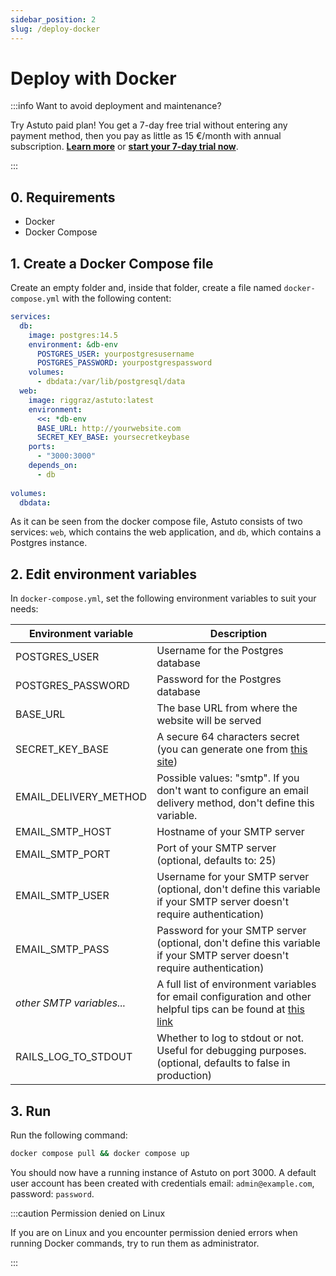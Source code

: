 ```yaml
---
sidebar_position: 2
slug: /deploy-docker
---
```


# Deploy with Docker

:::info Want to avoid deployment and maintenance?

Try Astuto paid plan! You get a 7-day free trial without entering any payment method, then you pay as little as 15 €/month with annual subscription. [**Learn more**](https://astuto.io/?utm_campaign=docs_deploy&utm_source=docs.astuto.io) or [**start your 7-day trial now**](https://login.astuto.io/signup).

:::

## 0. Requirements

- Docker
- Docker Compose

## 1. Create a Docker Compose file

Create an empty folder and, inside that folder, create a file named `docker-compose.yml` with the following content:

```yml title="docker-compose.yml"
services:
  db:
    image: postgres:14.5
    environment: &db-env
      POSTGRES_USER: yourpostgresusername
      POSTGRES_PASSWORD: yourpostgrespassword
    volumes:
      - dbdata:/var/lib/postgresql/data
  web:
    image: riggraz/astuto:latest
    environment:
      <<: *db-env
      BASE_URL: http://yourwebsite.com
      SECRET_KEY_BASE: yoursecretkeybase
    ports:
      - "3000:3000"
    depends_on:
      - db
    
volumes:
  dbdata:
```

As it can be seen from the docker compose file, Astuto consists of two services: `web`, which contains the web application, and `db`, which contains a Postgres instance.

## 2. Edit environment variables

In `docker-compose.yml`, set the following environment variables to suit your needs:

| **Environment variable**  | **Description**                                                                                                                      |
|---------------------------|--------------------------------------------------------------------------------------------------------------------------------------|
| POSTGRES_USER             | Username for the Postgres database                                                                                                   |
| POSTGRES_PASSWORD         | Password for the Postgres database                                                                                                   |
| BASE_URL                  | The base URL from where the website will be served                                                                                   |
| SECRET_KEY_BASE           | A secure 64 characters secret (you can generate one from [this site](https://www.grc.com/passwords.htm))                             |
| EMAIL_DELIVERY_METHOD     | Possible values: "smtp". If you don't want to configure an email delivery method, don't define this variable.                        |
| EMAIL_SMTP_HOST           | Hostname of your SMTP server                                                                                                         |
| EMAIL_SMTP_PORT           | Port of your SMTP server (optional, defaults to: 25)                                                                                 |
| EMAIL_SMTP_USER           | Username for your SMTP server (optional, don't define this variable if your SMTP server doesn't require authentication)              |
| EMAIL_SMTP_PASS           | Password for your SMTP server (optional, don't define this variable if your SMTP server doesn't require authentication)              |
| *other SMTP variables...* | A full list of environment variables for email configuration and other helpful tips can be found at [this link](/smtp-configuration) |
| RAILS_LOG_TO_STDOUT       | Whether to log to stdout or not. Useful for debugging purposes. (optional, defaults to false in production)                          |

## 3. Run

Run the following command:
```sh
docker compose pull && docker compose up
```

You should now have a running instance of Astuto on port 3000. A default user account has been created with credentials email: `admin@example.com`, password: `password`.

:::caution Permission denied on Linux

If you are on Linux and you encounter permission denied errors when running Docker commands, try to run them as administrator.

:::